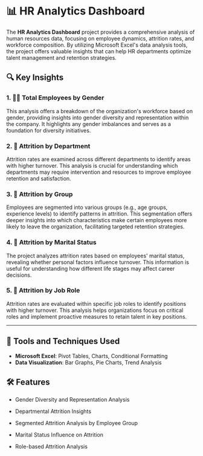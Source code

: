 # 📊 HR Analytics Dashboard

The **HR Analytics Dashboard** project provides a comprehensive analysis of human resources data, focusing on employee dynamics, attrition rates, and workforce composition. By utilizing Microsoft Excel's data analysis tools, the project offers valuable insights that can help HR departments optimize talent management and retention strategies.

## 🔍 Key Insights

### 1. 👩‍💼 **Total Employees by Gender**

This analysis offers a breakdown of the organization's workforce based on gender, providing insights into gender diversity and representation within the company. It highlights any gender imbalances and serves as a foundation for diversity initiatives.

### 2. 🏢 **Attrition by Department**

Attrition rates are examined across different departments to identify areas with higher turnover. This analysis is crucial for understanding which departments may require intervention and resources to improve employee retention and satisfaction.

### 3. 👥 **Attrition by Group**

Employees are segmented into various groups (e.g., age groups, experience levels) to identify patterns in attrition. This segmentation offers deeper insights into which characteristics make certain employees more likely to leave the organization, facilitating targeted retention strategies.

### 4. 💍 **Attrition by Marital Status**

The project analyzes attrition rates based on employees' marital status, revealing whether personal factors influence turnover. This information is useful for understanding how different life stages may affect career decisions.

### 5. 💼 **Attrition by Job Role**

Attrition rates are evaluated within specific job roles to identify positions with higher turnover. This analysis helps organizations focus on critical roles and implement proactive measures to retain talent in key positions.

---

## 🧰 Tools and Techniques Used

- **Microsoft Excel**: Pivot Tables, Charts, Conditional Formatting
- **Data Visualization**: Bar Graphs, Pie Charts, Trend Analysis

## 🛠️ Features

- Gender Diversity and Representation Analysis

- Departmental Attrition Insights

- Segmented Attrition Analysis by Employee Group

- Marital Status Influence on Attrition

- Role-based Attrition Analysis
